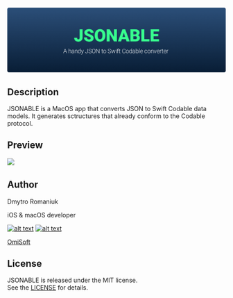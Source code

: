 ![JSONABLE](./Demo/jsonable.png)

## Description
JSONABLE is a MacOS app that converts JSON to Swift Codable data models. It generates sctructures that already conform to the Codable protocol. 

## Preview
<img src="./Demo/jsonable.gif?raw=true">

## Author
Dmytro Romaniuk

iOS & macOS developer

<!-- Please don't remove this: Grab your social icons from https://github.com/carlsednaoui/gitsocial -->

[![alt text][1.1]][1]
[![alt text][2.1]][2]

[1]: http://www.twitter.com/ro_dmytro
[2]: http://www.facebook.com/rodmytro

[1.1]: http://i.imgur.com/wWzX9uB.png (twitter icon without padding)
[2.1]: http://i.imgur.com/fep1WsG.png (facebook icon without padding)
[OmiSoft](https://omisoft.net)

## License
JSONABLE is released under the MIT license.  
See the [LICENSE](./LICENSE.md) for details.

